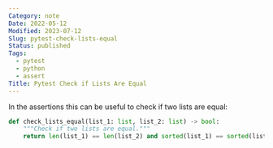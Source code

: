 ```yaml
---
Category: note
Date: 2022-05-12
Modified: 2023-07-12
Slug: pytest-check-lists-equal
Status: published
Tags:
  - pytest
  - python
  - assert
Title: Pytest Check if Lists Are Equal
---
```

In the assertions this can be useful to check if two lists are equal:

```python
def check_lists_equal(list_1: list, list_2: list) -> bool:
    """Check if two lists are equal."""
    return len(list_1) == len(list_2) and sorted(list_1) == sorted(list_2)
```
